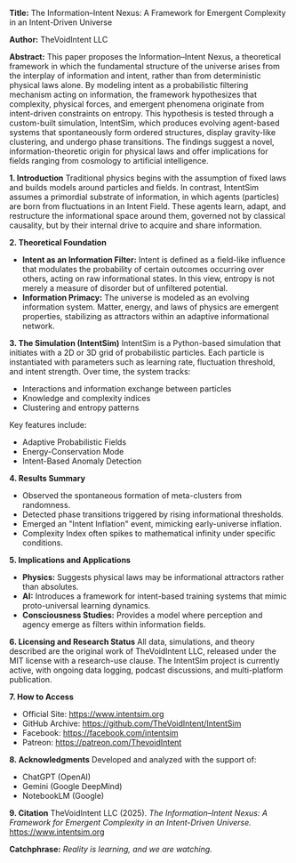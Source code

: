 **Title:**
The Information–Intent Nexus: A Framework for Emergent Complexity in an Intent-Driven Universe

**Author:**
TheVoidIntent LLC

**Abstract:**
This paper proposes the Information–Intent Nexus, a theoretical framework in which the fundamental structure of the universe arises from the interplay of information and intent, rather than from deterministic physical laws alone. By modeling intent as a probabilistic filtering mechanism acting on information, the framework hypothesizes that complexity, physical forces, and emergent phenomena originate from intent-driven constraints on entropy. This hypothesis is tested through a custom-built simulation, IntentSim, which produces evolving agent-based systems that spontaneously form ordered structures, display gravity-like clustering, and undergo phase transitions. The findings suggest a novel, information-theoretic origin for physical laws and offer implications for fields ranging from cosmology to artificial intelligence.

**1. Introduction**
Traditional physics begins with the assumption of fixed laws and builds models around particles and fields. In contrast, IntentSim assumes a primordial substrate of information, in which agents (particles) are born from fluctuations in an Intent Field. These agents learn, adapt, and restructure the informational space around them, governed not by classical causality, but by their internal drive to acquire and share information.

**2. Theoretical Foundation**
- **Intent as an Information Filter:** Intent is defined as a field-like influence that modulates the probability of certain outcomes occurring over others, acting on raw informational states. In this view, entropy is not merely a measure of disorder but of unfiltered potential.
- **Information Primacy:** The universe is modeled as an evolving information system. Matter, energy, and laws of physics are emergent properties, stabilizing as attractors within an adaptive informational network.

**3. The Simulation (IntentSim)**
IntentSim is a Python-based simulation that initiates with a 2D or 3D grid of probabilistic particles. Each particle is instantiated with parameters such as learning rate, fluctuation threshold, and intent strength. Over time, the system tracks:
- Interactions and information exchange between particles
- Knowledge and complexity indices
- Clustering and entropy patterns

Key features include:
- Adaptive Probabilistic Fields
- Energy-Conservation Mode
- Intent-Based Anomaly Detection

**4. Results Summary**
- Observed the spontaneous formation of meta-clusters from randomness.
- Detected phase transitions triggered by rising informational thresholds.
- Emerged an "Intent Inflation" event, mimicking early-universe inflation.
- Complexity Index often spikes to mathematical infinity under specific conditions.

**5. Implications and Applications**
- **Physics:** Suggests physical laws may be informational attractors rather than absolutes.
- **AI:** Introduces a framework for intent-based training systems that mimic proto-universal learning dynamics.
- **Consciousness Studies:** Provides a model where perception and agency emerge as filters within information fields.

**6. Licensing and Research Status**
All data, simulations, and theory described are the original work of TheVoidIntent LLC, released under the MIT license with a research-use clause. The IntentSim project is currently active, with ongoing data logging, podcast discussions, and multi-platform publication.

**7. How to Access**
- Official Site: https://www.intentsim.org
- GitHub Archive: https://github.com/TheVoidIntent/IntentSim
- Facebook: https://facebook.com/intentsim
- Patreon: https://patreon.com/ThevoidIntent

**8. Acknowledgments**
Developed and analyzed with the support of:
- ChatGPT (OpenAI)
- Gemini (Google DeepMind)
- NotebookLM (Google)

**9. Citation**
TheVoidIntent LLC (2025). *The Information–Intent Nexus: A Framework for Emergent Complexity in an Intent-Driven Universe.* https://www.intentsim.org

**Catchphrase:**
*Reality is learning, and we are watching.*

